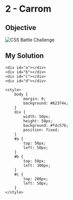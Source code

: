 # 2 - Carrom

## Objective

![CSS Battle Challenge](https://cssbattle.dev/targets/2.png)

## My Solution

    <div id="a"></div>
    <div id="b"></div>
    <div id="c"></div>
    <div id="d"></div>

    <style>
        body {
            margin: 0;
            background: #62374e;
        }
        div {
            width: 50px;
            height: 50px;
            background: #fdc57b;
            position: fixed;
        }
        #a {
            top: 50px;
            left: 50px;
        }
        #b {
            top: 50px;
            left: 300px;
        }
        #c {
            top: 200px;
            left: 50px;
        }
    </style>
